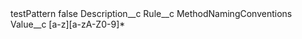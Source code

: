 <?xml version="1.0" encoding="UTF-8"?>
<CustomMetadata xmlns="http://soap.sforce.com/2006/04/metadata" xmlns:xsi="http://www.w3.org/2001/XMLSchema-instance" xmlns:xsd="http://www.w3.org/2001/XMLSchema">
    <label>testPattern</label>
    <protected>false</protected>
    <values>
        <field>Description__c</field>
        <value xsi:nil="true"/>
    </values>
    <values>
        <field>Rule__c</field>
        <value xsi:type="xsd:string">MethodNamingConventions</value>
    </values>
    <values>
        <field>Value__c</field>
        <value xsi:type="xsd:string">[a-z][a-zA-Z0-9]*</value>
    </values>
</CustomMetadata>
